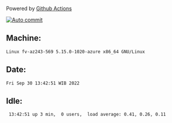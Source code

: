Powered by [Github Actions](https://github.com/features/actions)

[![Auto commit](https://github.com/hiage/workstation/workflows/Auto%20commit/badge.svg)](https://github.com/hiage/workstation/actions?query=workflow%3A%22Auto+commit%22)

## Machine:
```
Linux fv-az243-569 5.15.0-1020-azure x86_64 GNU/Linux
```
## Date:
```
Fri Sep 30 13:42:51 WIB 2022
```
## Idle:
```
 13:42:51 up 3 min,  0 users,  load average: 0.41, 0.26, 0.11
```
